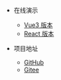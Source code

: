 - 在线演示

  - [Vue3 版本](http://120.48.9.40:80)
  - [React 版本](http://120.48.9.40:90)

- 项目地址
  - [GitHub](https://github.com/Linxfeng/flow-eda)
  - [Gitee](https://gitee.com/Linxff/flow-eda)
